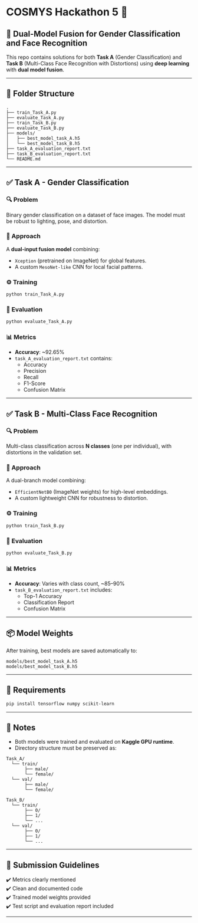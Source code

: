 # COSMYS Hackathon 5 🚀  
## 🧠 Dual-Model Fusion for Gender Classification and Face Recognition  

This repo contains solutions for both **Task A** (Gender Classification) and **Task B** (Multi-Class Face Recognition with Distortions) using **deep learning** with **dual model fusion**.

---

## 📁 Folder Structure

```
.
├── train_Task_A.py
├── evaluate_Task_A.py
├── train_Task_B.py
├── evaluate_Task_B.py
├── models/
│   ├── best_model_task_A.h5
│   └── best_model_task_B.h5
├── task_A_evaluation_report.txt
├── task_B_evaluation_report.txt
└── README.md
```

---

## ✅ Task A - Gender Classification

### 🔍 Problem
Binary gender classification on a dataset of face images. The model must be robust to lighting, pose, and distortion.

### 🧠 Approach
A **dual-input fusion model** combining:
- `Xception` (pretrained on ImageNet) for global features.
- A custom `MesoNet-like` CNN for local facial patterns.

### ⚙️ Training
```bash
python train_Task_A.py
```

### 🧪 Evaluation
```bash
python evaluate_Task_A.py
```

### 📊 Metrics
- **Accuracy**: ~92.65%
- `task_A_evaluation_report.txt` contains:
  - Accuracy
  - Precision
  - Recall
  - F1-Score
  - Confusion Matrix

---

## ✅ Task B - Multi-Class Face Recognition

### 🔍 Problem
Multi-class classification across **N classes** (one per individual), with distortions in the validation set.

### 🧠 Approach
A dual-branch model combining:
- `EfficientNetB0` (ImageNet weights) for high-level embeddings.
- A custom lightweight CNN for robustness to distortion.

### ⚙️ Training
```bash
python train_Task_B.py
```

### 🧪 Evaluation
```bash
python evaluate_Task_B.py
```

### 📊 Metrics
- **Accuracy**: Varies with class count, ~85–90%
- `task_B_evaluation_report.txt` includes:
  - Top-1 Accuracy
  - Classification Report
  - Confusion Matrix

---

## 📦 Model Weights
After training, best models are saved automatically to:
```
models/best_model_task_A.h5
models/best_model_task_B.h5
```

---

## 🔧 Requirements

```bash
pip install tensorflow numpy scikit-learn
```

---


## 📌 Notes
- Both models were trained and evaluated on **Kaggle GPU runtime**.
- Directory structure must be preserved as:
```
Task_A/
  └── train/
       ├── male/
       └── female/
  └── val/
       ├── male/
       └── female/

Task_B/
  └── train/
       ├── 0/
       ├── 1/
       └── ...
  └── val/
       ├── 0/
       ├── 1/
       └── ...
```

---

## 🏁 Submission Guidelines

✔️ Metrics clearly mentioned  
✔️ Clean and documented code  
✔️ Trained model weights provided  
✔️ Test script and evaluation report included

---
